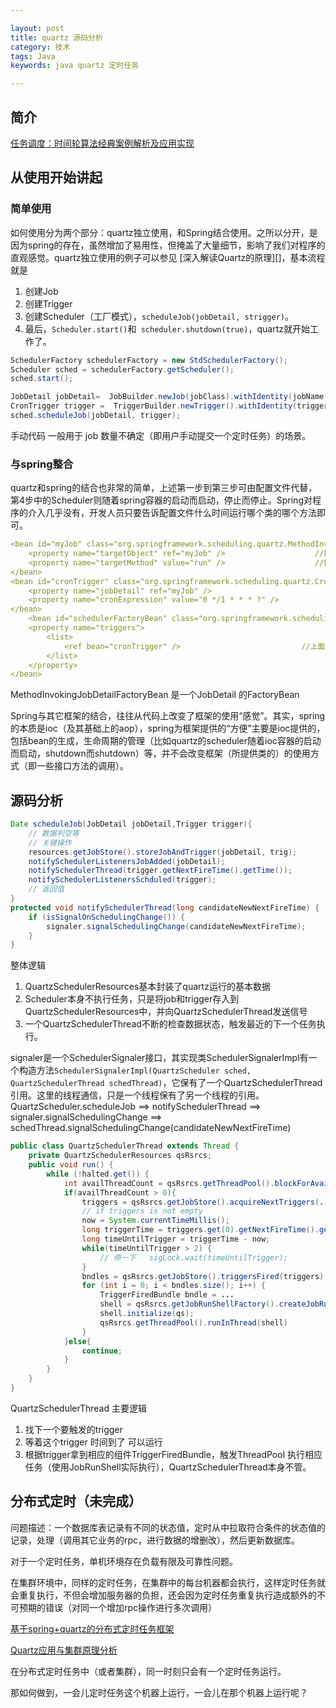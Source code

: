```yaml
---

layout: post
title: quartz 源码分析
category: 技术
tags: Java
keywords: java quartz 定时任务

---
```


## 简介

[任务调度：时间轮算法经典案例解析及应用实现](https://mp.weixin.qq.com/s/CcChX0MvxkdlToaVQT1BOA)

## 从使用开始讲起

### 简单使用

如何使用分为两个部分：quartz独立使用，和Spring结合使用。之所以分开，是因为spring的存在，虽然增加了易用性，但掩盖了大量细节，影响了我们对程序的直观感觉。quartz独立使用的例子可以参见 [深入解读Quartz的原理][]，基本流程就是

1. 创建Job
2. 创建Trigger
3. 创建Scheduler（工厂模式），`scheduleJob(jobDetail, strigger)`。
4. 最后，`Scheduler.start()`和` scheduler.shutdown(true)`，quartz就开始工作了。


```java
SchedulerFactory schedulerFactory = new StdSchedulerFactory();
Scheduler sched = schedulerFactory.getScheduler();
sched.start();

JobDetail jobDetail=  JobBuilder.newJob(jobClass).withIdentity(jobName, jobGroupName).build();
CronTrigger trigger =  TriggerBuilder.newTrigger().withIdentity(triggerName, triggerGroupName).withSchedule(CronScheduleBuilder.cronSchedule(cron)).build();
sched.scheduleJob(jobDetail, trigger);
```

手动代码 一般用于 job 数量不确定（即用户手动提交一个定时任务）的场景。

### 与spring整合

quartz和spring的结合也非常的简单，上述第一步到第三步可由配置文件代替，第4步中的Scheduler则随着spring容器的启动而启动，停止而停止。Spring对程序的介入几乎没有，开发人员只要告诉配置文件什么时间运行哪个类的哪个方法即可。

```yaml
<bean id="myJob" class="org.springframework.scheduling.quartz.MethodInvokingJobDetailFactoryBean">
    <property name="targetObject" ref="myJob" />                    //执行类的实例
    <property name="targetMethod" value="run" />                    //执行方法
</bean> 
<bean id="cronTrigger" class="org.springframework.scheduling.quartz.CronTriggerFactoryBean"> 
    <property name="jobDetail" ref="myJob" />                           //上面任务的Task配置bean
    <property name="cronExpression" value="0 */1 * * * ?" />            //触发时机表达式  cron表达式在文章的最末尾会说
</bean> 
    <bean id="schedulerFactoryBean" class="org.springframework.scheduling.quartz.SchedulerFactoryBean" autowire="no">
    <property name="triggers">
        <list>
            <ref bean="cronTrigger" />                           //上面配置的触发器
        </list>
    </property>
</bean> 
```

MethodInvokingJobDetailFactoryBean 是一个JobDetail 的FactoryBean

Spring与其它框架的结合，往往从代码上改变了框架的使用“感觉”。其实，spring的本质是ioc（及其基础上的aop），spring为框架提供的“方便”主要是ioc提供的，包括bean的生成，生命周期的管理（比如quartz的scheduler随着ioc容器的启动而启动，shutdown而shutdown）等，并不会改变框架（所提供类的）的使用方式（即一些接口方法的调用）。


## 源码分析

```java     
Date scheduleJob(JobDetail jobDetail,Trigger trigger){
    // 数据判空等
    // 关键操作
    resources.getJobStore().storeJobAndTrigger(jobDetail, trig);
    notifySchedulerListenersJobAdded(jobDetail);
    notifySchedulerThread(trigger.getNextFireTime().getTime());
    notifySchedulerListenersSchduled(trigger);
    // 返回值
}
protected void notifySchedulerThread(long candidateNewNextFireTime) {
    if (isSignalOnSchedulingChange()) {
        signaler.signalSchedulingChange(candidateNewNextFireTime);
    }
}
```
整体逻辑

1. QuartzSchedulerResources基本封装了quartz运行的基本数据
2. Scheduler本身不执行任务，只是将job和trigger存入到QuartzSchedulerResources中，并向QuartzSchedulerThread发送信号
2. 一个QuartzSchedulerThread不断的检查数据状态，触发最近的下一个任务执行。


signaler是一个SchedulerSignaler接口，其实现类SchedulerSignalerImpl有一个构造方法`SchedulerSignalerImpl(QuartzScheduler sched, QuartzSchedulerThread schedThread)`，它保有了一个QuartzSchedulerThread引用。这里的线程通信，只是一个线程保有了另一个线程的引用。QuartzScheduler.scheduleJob ==> notifySchedulerThread ==> signaler.signalSchedulingChange ==>  schedThread.signalSchedulingChange(candidateNewNextFireTime)


```java
public class QuartzSchedulerThread extends Thread {
    private QuartzSchedulerResources qsRsrcs;
    public void run() {
        while (!halted.get()) {
            int availThreadCount = qsRsrcs.getThreadPool().blockForAvailableThreads();
            if(availThreadCount > 0){
                triggers = qsRsrcs.getJobStore().acquireNextTriggers(...)
                // if triggers is not empty
                now = System.currentTimeMillis();
                long triggerTime = triggers.get(0).getNextFireTime().getTime();
                long timeUntilTrigger = triggerTime - now;
                while(timeUntilTrigger > 2) {
                    // 停一下   sigLock.wait(timeUntilTrigger);
                }
                bndles = qsRsrcs.getJobStore().triggersFired(triggers);
                for (int i = 0; i < bndles.size(); i++) {
                    TriggerFiredBundle bndle = ...
                    shell = qsRsrcs.getJobRunShellFactory().createJobRunShell(bndle);
                    shell.initialize(qs);
                    qsRsrcs.getThreadPool().runInThread(shell)
                }
            }else{
                continue;
            }
        }
    }
}
```

QuartzSchedulerThread 主要逻辑

1.	找下一个要触发的trigger
2.	等着这个trigger 时间到了 可以运行
3.	根据trigger拿到相应的组件TriggerFiredBundle，触发ThreadPool 执行相应任务（使用JobRunShell实际执行），QuartzSchedulerThread本身不管。


## 分布式定时（未完成）

问题描述：一个数据库表记录有不同的状态值，定时从中拉取符合条件的状态值的记录，处理（调用其它业务的rpc，进行数据的增删改），然后更新数据库。

对于一个定时任务，单机环境存在负载有限及可靠性问题。

在集群环境中，同样的定时任务，在集群中的每台机器都会执行，这样定时任务就会重复执行，不但会增加服务器的负担，还会因为定时任务重复执行造成额外的不可预期的错误（对同一个增加rpc操作进行多次调用）

[基于spring+quartz的分布式定时任务框架](http://www.cnblogs.com/aaronfeng/p/5537177.html)

[Quartz应用与集群原理分析](https://tech.meituan.com/mt-crm-quartz.html)


在分布式定时任务中（或者集群），同一时刻只会有一个定时任务运行。

那如何做到，一会儿定时任务这个机器上运行，一会儿在那个机器上运行呢？




